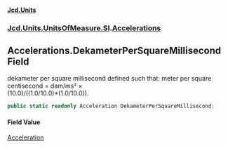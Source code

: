 #### [Jcd.Units](index.md 'index')
### [Jcd.Units.UnitsOfMeasure.SI](Jcd.Units.UnitsOfMeasure.SI.md 'Jcd.Units.UnitsOfMeasure.SI').[Accelerations](Accelerations.md 'Jcd.Units.UnitsOfMeasure.SI.Accelerations')

## Accelerations.DekameterPerSquareMillisecond Field

dekameter per square millisecond defined such that: meter per square centisecond = dam/ms² ×  
(10.0)/((1.0/10.0)*(1.0/10.0)).

```csharp
public static readonly Acceleration DekameterPerSquareMillisecond;
```

#### Field Value
[Acceleration](Acceleration.md 'Jcd.Units.UnitTypes.Acceleration')